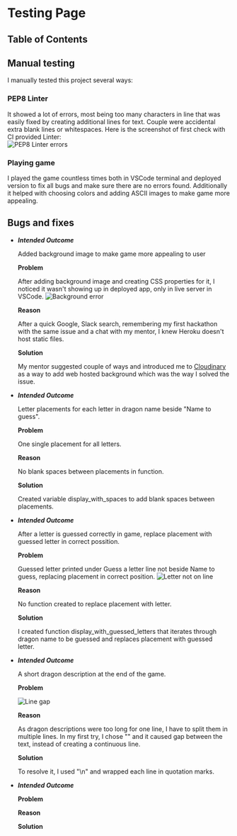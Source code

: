# Testing Page

## **Table of Contents**

## **Manual testing**
I manually tested this project several ways:
### **PEP8 Linter**
It showed a lot of errors, most being too many characters in line that was easily fixed by creating additional lines for text. Couple were accidental extra blank lines or whitespaces. Here is the screenshot of first check with CI provided Linter:<br>
![PEP8 Linter errors](../dragon-guessing-game/docs/screenshots/linter-errors.png)

### **Playing game**
I played the game countless times both in VSCode terminal and deployed version to fix all bugs and make sure there are no errors found. Additionally it helped with choosing colors and adding ASCII images to make game more appealing.

## **Bugs and fixes**
* ***Intended Outcome***

    Added background image to make game more appealing to user

    **Problem**

    After adding background image and creating CSS properties for it, I noticed it wasn't showing up in deployed app, only in live server in VSCode. 
    ![Background error](../dragon-guessing-game/docs/screenshots/background-error.png)

    **Reason**

    After a quick Google, Slack search, remembering my first hackathon with the same issue and a chat with my mentor, I knew Heroku doesn't host static files.

    **Solution**

    My mentor suggested couple of ways and introduced me to [Cloudinary](https://cloudinary.com/) as a way to add web hosted background which was the way I solved the issue.

* ***Intended Outcome***

    Letter placements for each letter in dragon name beside "Name to guess".

    **Problem**

    One single placement for all letters.

    **Reason**

    No blank spaces between placements in function.

    **Solution**

    Created variable display_with_spaces to add blank spaces between placements.

* ***Intended Outcome***

    After a letter is guessed correctly in game, replace placement with guessed letter in correct possition.

    **Problem**

    Guessed letter printed under Guess a letter line not beside Name to guess, replacing placement in correct position.
    ![Letter not on line](../dragon-guessing-game/docs/screenshots/guessed-letter-not-on-line.png)

    **Reason**

    No function created to replace placement with letter.

    **Solution**

    I created function display_with_guessed_letters that iterates through dragon name to be guessed and replaces placement with guessed letter.

* ***Intended Outcome***

    A short dragon description at the end of the game.

    **Problem**

    ![Line gap](../dragon-guessing-game/docs/screenshots/line-gap.png)

    **Reason**

    As dragon descriptions were too long for one line, I have to split them in multiple lines. In my first try, I chose "\" and it caused gap between the text, instead of creating a continuous line.

    **Solution**

    To resolve it, I used "\n" and wrapped each line in quotation marks.

* ***Intended Outcome***

    **Problem**

    **Reason**

    **Solution**